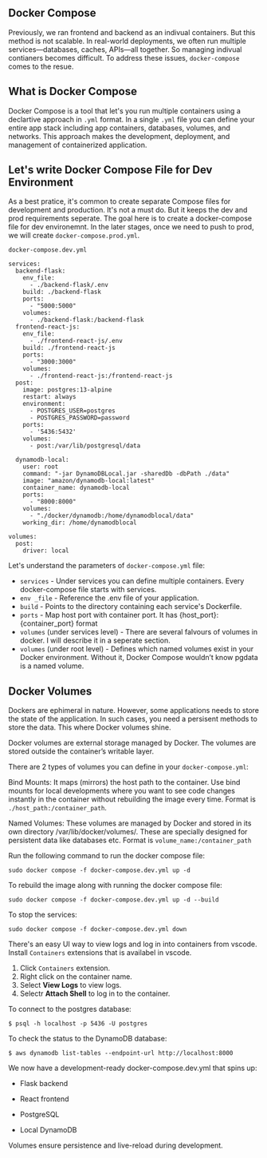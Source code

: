 ## Docker Compose

Previously, we ran frontend and backend as an indivual containers. But this method is not scalable. In real-world deployments, we often run multiple services—databases, caches, APIs—all together. So managing indivual contianers becomes difficult. To address these issues, `docker-compose` comes to the resue.

## What is Docker Compose

Docker Compose is a tool that let's you run multiple containers using a declartive approach in `.yml` format.
In a single `.yml` file you can define your entire app stack including app containers, databases, volumes, and networks. This approach makes the development, deployment, and management of containerized application.

## Let's write Docker Compose File for Dev Environment
As a best pratice,  it's common to create separate Compose files for development and production. It's not a must do. But it keeps the dev and prod requirements seperate. The goal here is to create a docker-compose file for dev environemnt. In the later stages, once we need to push to prod, we will create `docker-compose.prod.yml`.

`docker-compose.dev.yml`

```
services:
  backend-flask:
    env_file:
      - ./backend-flask/.env
    build: ./backend-flask
    ports:
      - "5000:5000"
    volumes:
      - ./backend-flask:/backend-flask
  frontend-react-js:
    env_file:
      - ./frontend-react-js/.env
    build: ./frontend-react-js
    ports:
      - "3000:3000"
    volumes:
      - ./frontend-react-js:/frontend-react-js
  post:
    image: postgres:13-alpine
    restart: always
    environment:
      - POSTGRES_USER=postgres
      - POSTGRES_PASSWORD=password
    ports:
      - '5436:5432'
    volumes: 
      - post:/var/lib/postgresql/data

  dynamodb-local:
    user: root
    command: "-jar DynamoDBLocal.jar -sharedDb -dbPath ./data"
    image: "amazon/dynamodb-local:latest"
    container_name: dynamodb-local
    ports:
      - "8000:8000"
    volumes:
      - "./docker/dynamodb:/home/dynamodblocal/data"
    working_dir: /home/dynamodblocal      

volumes:
  post:
    driver: local     
``` 

Let's understand the parameters of `docker-compose.yml` file:
- `services` - Under services you can define multiple containers. Every docker-compose file starts with services.
- `env _file` - Reference the .env file of your application.
- `build` - Points to the directory containing each service's Dockerfile.
- `ports` - Map host port with container port. It has {host_port}:{container_port} format
- `volumes` (under services level) - There are several falvours of volumes in docker. I will describe it in a seperate section.
- `volumes` (under root level) - Defines which named volumes exist in your Docker environment. Without it, Docker Compose wouldn’t know pgdata is a named volume.

## Docker Volumes

Dockers are ephimeral in nature. However, some applications needs to store the state of the application. In such cases, you need a persisent methods to store the data. This where Docker volumes shine.

Docker volumes are external storage managed by Docker. The volumes are stored outside the container’s writable layer.

There are 2 types of volumes you can define in your `docker-compose.yml`:

Bind Mounts: It maps (mirrors) the host path to the container. Use bind mounts for local developments where you want to see code changes instantly in the container without rebuilding the image every time. Format is `./host_path:/container_path`.

Named Volumes: These volumes are managed by Docker and stored in its own directory /var/lib/docker/volumes/.
These are specially designed for persistent data like databases etc. Format is `volume_name:/container_path`

Run the following command to run the docker compose file:
```
sudo docker compose -f docker-compose.dev.yml up -d
```

To rebuild the image along with running the docker compose file:
```
sudo docker compose -f docker-compose.dev.yml up -d --build
```

To stop the services:
```
sudo docker compose -f docker-compose.dev.yml down
```

There's an easy UI way to view logs and log in into containers from vscode. Install `Containers` extensions that is availabel in vscode.
1. Click `Containers` extension.
2. Right click on the container name.
3. Select **View Logs** to view logs.
4. Selectr **Attach Shell** to log in to the container.

To connect to the postgres database:
```
$ psql -h localhost -p 5436 -U postgres
```
To check the status to the DynamoDB database:
```
$ aws dynamodb list-tables --endpoint-url http://localhost:8000
```


We now have a development-ready docker-compose.dev.yml that spins up:

- Flask backend

- React frontend

- PostgreSQL

- Local DynamoDB

Volumes ensure persistence and live-reload during development.







